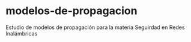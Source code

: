 # modelos-de-propagacion
Estudio de modelos de propagación para la materia Seguirdad en Redes Inalámbricas
